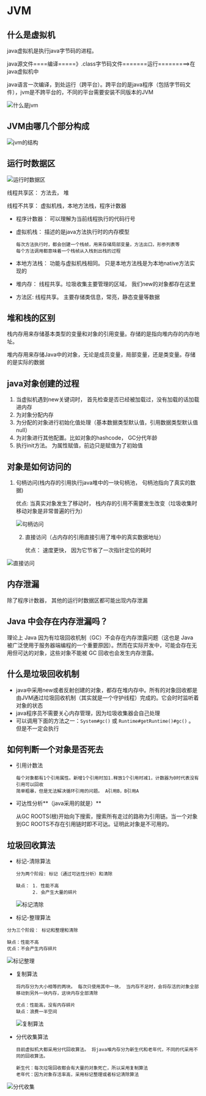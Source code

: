 # JVM

## 什么是虚拟机

java虚拟机是执行java字节码的进程。

java源文件====编译=====》.class字节码文件=======运行=========>在java虚拟机中

java语言一次编译，到处运行（跨平台）。跨平台的是java程序（包括字节码文件），jvm是不跨平台的，不同的平台需要安装不同版本的JVM

![什么是jvm](什么是jvm.jpg)

## JVM由哪几个部分构成

![jvm的结构](jvm的结构.jpg)

## 运行时数据区

![运行时数据区](运行时数据区.png)

线程共享区： 方法去， 堆

线程不共享： 虚拟机栈，本地方法栈，程序计数器

- 程序计数器： 可以理解为当前线程执行的代码行号

- 虚拟机栈： 描述的是java方法执行时的内存模型

  ```
  每次方法执行时，都会创建一个栈帧，用来存储局部变量，方法出口，形参列表等
  每个方法调用都意味着一个栈帧从入栈到出栈的过程
  ```

- 本地方法栈： 功能与虚拟机栈相同。 只是本地方法栈是为本地native方法实现的

- 堆内存： 线程共享。垃圾收集主要管理的区域， 我们new的对象都存在这里

- 方法区:  线程共享。 主要存储类信息，常亮，静态变量等数据



## 堆和栈的区别

栈内存用来存储基本类型的变量和对象的引用变量。存储的是指向堆内存的内存地址。

堆内存用来存储Java中的对象，无论是成员变量，局部变量，还是类变量。存储的是实际的数据

## java对象创建的过程

1. 当虚拟机遇到new关键词时， 首先检查是否已经被加载过，没有加载的话加载进内存
2. 为对象分配内存
3. 为分配的对象进行初始化值处理（基本数据类型默认值，引用数据类型默认值null）
4. 为对象进行其他配置。比如对象的hashcode， GC分代年龄
5. 执行init方法。 为属性赋值，前边只是赋值为了初始值



## 对象是如何访问的

1. 句柄访问(栈内存的引用执行java堆中的一块句柄池， 句柄池指向了真实的数据)

   优点: 当真实对象发生了移动时， 栈内存的引用不需要发生改变（垃圾收集时移动对象是非常普遍的行为）

   

   ![句柄访问](句柄访问.png)

   2. 直接访问（占内存的引用直接引用了堆中的真实数据地址）

      优点： 速度更快， 因为它节省了一次指针定位的耗时

![直接访问](直接访问.png)



## 内存泄漏

除了程序计数器， 其他的运行时数据区都可能出现内存泄漏

## Java 中会存在内存泄漏吗？

理论上 Java 因为有垃圾回收机制（GC）不会存在内存泄露问题（这也是 Java 被广泛使用于服务器端编程的一个重要原因）。然而在实际开发中，可能会存在无用但可达的对象，这些对象不能被 GC 回收也会发生内存泄露。

## 什么是垃圾回收机制

- java中采用new或者反射创建的对象，都存在堆内存中。所有的对象回收都是由JVM通过垃圾回收机制（其实就是一个守护线程）完成的。它会时时监听着对象的状态
- java程序员不需要关心内存管理，因为垃圾收集器会自己处理
- 可以调用下面的方法之一：`System#gc()` 或 `Runtime#getRuntime()#gc()` 。 但是不一定会执行

## 如何判断一个对象是否死去

- 引用计数法

  ```
  每个对象都有1个引用属性。新增1个引用时加1.释放1个引用时减1，计数器为0时代表没有引用可以回收
  简单粗暴，但是无法解决循环引用的问题。 A引用B，B引用A
  ```

- 可达性分析**（java采用的就是）**

  从GC ROOTS(根)开始向下搜索，搜索所有走过的路称为引用链。当一个对象到GC ROOTS不存在引用链时即不可达。证明此对象是不可用的。

## 垃圾回收算法

- 标记-清除算法

  ```
  分为两个阶段: 标记（通过可达性分析）和清除
  
  缺点： 1. 性能不高
        2. 会产生大量的碎片
  ```

  ![标记清除](标记清除.jpg)

- 标记-整理算法

```
分为三个阶段： 标记和整理和清除

缺点：性能不高
优点：不会产生内存碎片
```

![标记整理](标记整理.jpg)

- 复制算法

  ```
  将内存分为大小相等的两块。 每次只使用其中一块， 当内存不足时，会将存活的对象全部移动到另外一块内存，这块内存全部清除
  
  优点：性能高，没有内存碎片
  缺点：浪费一半空间
  ```

  

  

  ![复制算法](复制算法.jpg)

- 分代收集算法

  ```
  目前虚拟机大都采用分代回收算法。 将java堆内存分为新生代和老年代，不同的代采用不同的回收算法。
  
  新生代：每次垃圾回收都会有大量的对象死亡，所以采用复制算法
  老年代：因为对象存活率高，采用标记整理或者标记清除算法
  ```

  

![分代收集](分代收集.jpg)